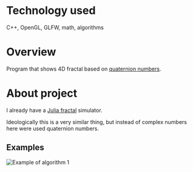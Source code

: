 # Technology used
C++, OpenGL, GLFW, math, algorithms

# Overview
Program that shows 4D fractal based on [quaternion numbers](https://en.wikipedia.org/wiki/Quaternion).

# About project
I already have a [Julia fractal](https://github.com/LordSerg/Julias-Fractal) simulator.

Ideologically this is a very similar thing, but instead of complex numbers here were used quaternion numbers.

## Examples

![Example of algorithm 1](pictures/quaternions.gif)

